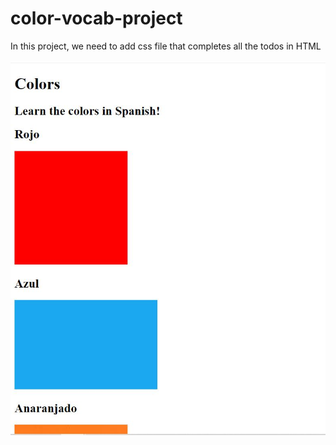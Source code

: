 # color-vocab-project
In this project, we need to add css file that completes all the todos in HTML

![](Color+Vocab+Project-problem-statement.JPG)
